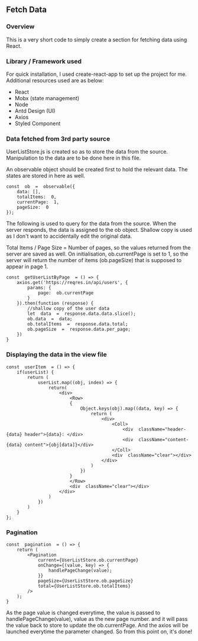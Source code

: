 ## Fetch Data 

### Overview

This is a very short code to simply create a section for fetching data using React. 

### Library / Framework used

For quick installation, I used create-react-app to set up the project for me. Additional resources used are as below: 

- React
- Mobx (state management)
- Node 
- Antd Design (UI)
- Axios
- Styled Component

### Data fetched from 3rd party source

UserListStore.js is created so as to store the data from the source. Manipulation to the data are to be done here in this file. 

An observable object should be created first to hold the relevant data. The states are stored in here as well. 

    const  ob  =  observable({
		data: [],
		totalItems:  0,	
		currentPage:  1,
		pageSize:  0
	});

The following is used to query for the data from the source. When the server responds, the data is assigned to the ob object. Shallow copy is used as I don't want to accidentally edit the original data. 

Total Items / Page Size = Number of pages, so the values returned from the server are saved as well. On initialisation, ob.currentPage is set to 1, so the server will return the number of items (ob.pageSize) that is supposed to appear in page 1. 

    const  getUserListByPage  = () => {
		axios.get('https://reqres.in/api/users', {
			params: {
				page:  ob.currentPage
			}
		}).then(function (response) {
			//shallow copy of the user data
			let  data  =  response.data.data.slice();
			ob.data  =  data;
			ob.totalItems  =  response.data.total;
			ob.pageSize  =  response.data.per_page;
		})
	}

### Displaying the data in the view file

    const  userItem  = () => {   
	    if(userList) {
		    return (
			    userList.map((obj, index) => {
				    return(
					    <div>
						    <Row>
							{
							    Object.keys(obj).map((data, key) => {
								    return (
									    <div>
										    <Coll>
											    <div  className="header-{data} header">{data}: </div>
											    <div  className="content-{data} content">{obj[data]}</div>
										    </Coll>
										    <div  className="clear"></div>
									    </div>
								    )
							    })
						    }
						    </Row>
						    <div  className="clear"></div>
					    </div>
				    )
			    })
		    )
	    }
    };

### Pagination

    const  pagination  = () => {
		return (
			<Pagination
				current={UserListStore.ob.currentPage}
				onChange={(value, key) => {
					handlePageChange(value);
				}}
				pageSize={UserListStore.ob.pageSize}
				total={UserListStore.ob.totalItems}
			/>
		);
	}

As the page value is changed everytime, the value is passed to handlePageChange(value), value as the new page number. and it will pass the value back to store to update the ob.currentPage. And the axios will be launched everytime the parameter changed. So from this point on, it's done! 